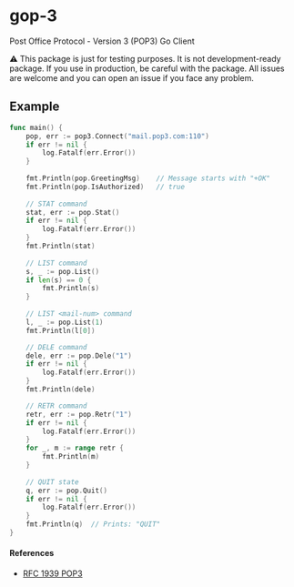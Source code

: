 # gop-3

Post Office Protocol - Version 3 (POP3) Go Client

:warning: This package is just for testing purposes. It is not development-ready package. If you use in production, be careful with the package. All issues are welcome and you can open an issue if you face any problem.

## Example

```go
func main() {
    pop, err := pop3.Connect("mail.pop3.com:110")
    if err != nil {
        log.Fatalf(err.Error())
    }
    
    fmt.Println(pop.GreetingMsg)    // Message starts with "+OK"
    fmt.Println(pop.IsAuthorized)   // true
    
    // STAT command
    stat, err := pop.Stat()
    if err != nil {
        log.Fatalf(err.Error())
    }
    fmt.Println(stat)
    
    // LIST command
    s, _ := pop.List()
    if len(s) == 0 {
        fmt.Println(s)
    }
    
    // LIST <mail-num> command
    l, _ := pop.List(1)
    fmt.Println(l[0])

    // DELE command
    dele, err := pop.Dele("1")
    if err != nil {
        log.Fatalf(err.Error())
    }
    fmt.Println(dele)

    // RETR command 
    retr, err := pop.Retr("1")
    if err != nil {
        log.Fatalf(err.Error())
    }
    for _, m := range retr {
        fmt.Println(m)
    }
    
    // QUIT state
    q, err := pop.Quit()
    if err != nil {
        log.Fatalf(err.Error())
    }
    fmt.Println(q)  // Prints: "QUIT"
}
```

#### References
* [RFC 1939 POP3](https://www.ietf.org/rfc/rfc1939.txt)